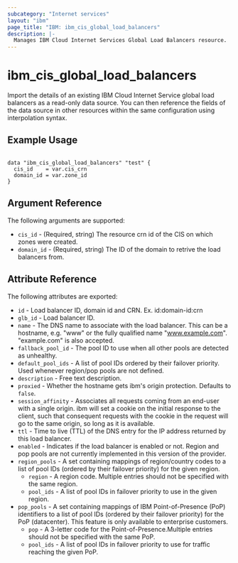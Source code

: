 ```yaml
---
subcategory: "Internet services"
layout: "ibm"
page_title: "IBM: ibm_cis_global_load_balancers"
description: |-
  Manages IBM Cloud Internet Services Global Load Balancers resource.
---
```


# ibm_cis_global_load_balancers

Import the details of an existing IBM Cloud Internet Service global load balancers as a read-only data source. You can then reference the fields of the data source in other resources within the same configuration using interpolation syntax.

## Example Usage

```hcl

data "ibm_cis_global_load_balancers" "test" {
  cis_id    = var.cis_crn
  domain_id = var.zone_id
}

```

## Argument Reference

The following arguments are supported:

- `cis_id` - (Required, string) The resource crn id of the CIS on which zones were created.
- `domain_id` - (Required, string) The ID of the domain to retrive the load balancers from.

## Attribute Reference

The following attributes are exported:

- `id` - Load balancer ID, domain id and CRN. Ex. id:domain-id:crn
- `glb_id` - Load balancer ID.
- `name` - The DNS name to associate with the load balancer. This can be a hostname, e.g. "www" or the fully qualified name "www.example.com". "example.com" is also accepted.
- `fallback_pool_id` - The pool ID to use when all other pools are detected as unhealthy.
- `default_pool_ids` - A list of pool IDs ordered by their failover priority. Used whenever region/pop pools are not defined.
- `description` - Free text description.
- `proxied` - Whether the hostname gets ibm's origin protection. Defaults to `false`.
- `session_affinity` - Associates all requests coming from an end-user with a single origin. ibm will set a cookie on the initial response to the client, such that consequent requests with the cookie in the request will go to the same origin, so long as it is available.
- `ttl` - Time to live (TTL) of the DNS entry for the IP address returned by this load balancer.
- `enabled` - Indicates if the load balancer is enabled or not.
  Region and pop pools are not currently implemented in this version of the provider.
- `region_pools` - A set containing mappings of region/country codes to a list of pool IDs (ordered by their failover priority) for the given region.
  - `region` - A region code. Multiple entries should not be specified with the same region.
  - `pool_ids` - A list of pool IDs in failover priority to use in the given region.
- `pop_pools` - A set containing mappings of IBM Point-of-Presence (PoP) identifiers to a list of pool IDs (ordered by their failover priority) for the PoP (datacenter). This feature is only available to enterprise customers.
  - `pop` - A 3-letter code for the Point-of-Presence.Multiple entries should not be specified with the same PoP.
  - `pool_ids` - A list of pool IDs in failover priority to use for traffic reaching the given PoP.
